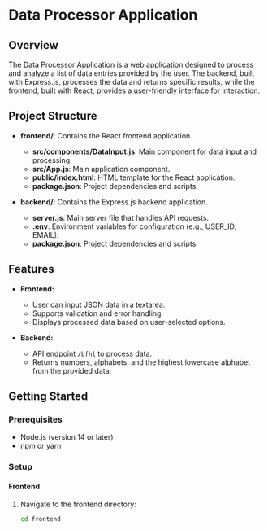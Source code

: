 # Data Processor Application

## Overview

The Data Processor Application is a web application designed to process and analyze a list of data entries provided by the user. The backend, built with Express.js, processes the data and returns specific results, while the frontend, built with React, provides a user-friendly interface for interaction.

## Project Structure

- **frontend/**: Contains the React frontend application.
  - **src/components/DataInput.js**: Main component for data input and processing.
  - **src/App.js**: Main application component.
  - **public/index.html**: HTML template for the React application.
  - **package.json**: Project dependencies and scripts.

- **backend/**: Contains the Express.js backend application.
  - **server.js**: Main server file that handles API requests.
  - **.env**: Environment variables for configuration (e.g., USER_ID, EMAIL).
  - **package.json**: Project dependencies and scripts.

## Features

- **Frontend:**
  - User can input JSON data in a textarea.
  - Supports validation and error handling.
  - Displays processed data based on user-selected options.

- **Backend:**
  - API endpoint `/bfhl` to process data.
  - Returns numbers, alphabets, and the highest lowercase alphabet from the provided data.

## Getting Started

### Prerequisites

- Node.js (version 14 or later)
- npm or yarn

### Setup

#### Frontend

1. Navigate to the frontend directory:

   ```bash
   cd frontend
